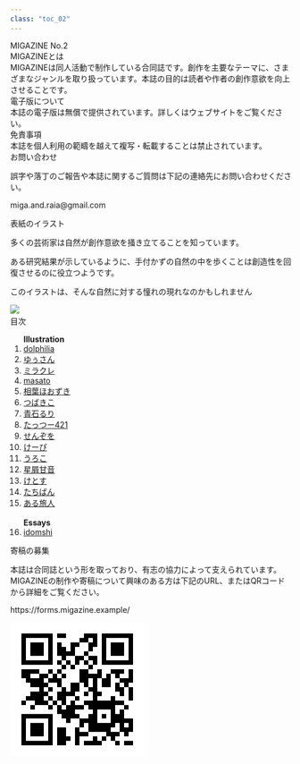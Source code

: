 ```yaml
---
class: "toc_02"
---
```


<div class="toc-wrapper">
    <div class="toc-left">
        <div class="toc-title"><div class="toc-title-text">MIGAZINE No.2</div></div>
        <div class="toc-info">
            <div class="toc-caption">MIGAZINEとは</div>
            <div class="toc-text">MIGAZINEは同人活動で制作している合同誌です。創作を主要なテーマに、さまざまなジャンルを取り扱っています。本誌の目的は読者や作者の創作意欲を向上させることです。</div>
            <div class="toc-caption">電子版について</div>
            <div class="toc-text">本誌の電子版は無償で提供されています。詳しくはウェブサイトをご覧ください。</div>
            <div class="toc-caption">免責事項</div>
            <div class="toc-text">本誌を個人利用の範疇を越えて複写・転載することは禁止されています。</div>
            <div class="toc-caption">お問い合わせ</div>
            <div class="toc-text">
                <p>誤字や落丁のご報告や本誌に関するご質問は下記の連絡先にお問い合わせください。<p>
                <p>miga.and.raia@gmail.com</p>
            </div>
        </div>
    </div>
    <div class="toc-right">
        <div class="toc-right-wrapper">
            <div class="toc-cover-illust">
                <div class="toc-title">表紙のイラスト</div>
                <div class="toc-cover-illust-wrapper">
                    <div class="toc-cover-illust-left">
                        <p>多くの芸術家は自然が創作意欲を掻き立てることを知っています。</p>
                        <p>ある研究結果が示しているように、手付かずの自然の中を歩くことは創造性を回復させるのに役立つようです。</p>
                        <p>このイラストは、そんな自然に対する憧れの現れなのかもしれません</p>
                    </div>
                    <div class="toc-cover-illust-right">
                        <img src="image/forest-girl.png" />
                    </div>
                </div>
            </div>
            <div class="toc-info">
                <div class="toc-title">目次</div>
                <ol class="toc-list">
                    <span style="font-weight:bold;">Illustration</span>
                    <li><a href="illust-dolphilia.html">dolphilia</a></li>
                    <li><a href="illust-yusan.html">ゆぅさん</a></li>
                    <li><a href="illust-mirakure.html">ミラクレ</a></li>
                    <li><a href="illust-masato.html">masato</a></li>
                    <li><a href="illust-hozuki.html">相葉ほおずき</a></li>
                    <li><a href="illust-kotsubaki.html">つばきこ</a></li>
                    <li><a href="illust-ruri.html">青石るり</a></li>
                    <li><a href="illust-tattsu.html">たっつー421</a></li>
                    <li><a href="illust-senzo.html">せんぞを</a></li>
                    <li><a href="illust-kepi.html">けーぴ</a></li>
                    <li><a href="illust-uroko.html">うろこ</a></li>
                    <li><a href="illust-amane.html">星屑甘音</a></li>
                    <li><a href="illust-ketosu.html">けとす</a></li>
                    <li><a href="illust-tachiban_a.html">たちばん</a></li>
                    <li><a href="illust-tabibito_a.html">ある旅人</a></li>
                    <br />
                    <span style="font-weight:bold;">Essays</span>
                    <li><a href="text-jquery-idomshi.html">idomshi</a>
                </ol>
            </div>
            <div class="toc-contribution">
                <div class="toc-title">寄稿の募集</div>
                <p>本誌は合同誌という形を取っており、有志の協力によって支えられています。MIGAZINEの制作や寄稿について興味のある方は下記のURL、またはQRコードから詳細をご覧ください。</p>
                <div class="toc-contribution-wrapper">
                    <div class="toc-url">
                        <p>https://forms.migazine.example/</p>
                    </div>
                    <div class="toc-qr">
                        <img src="image/QR_747040.png" />
                    </div>
                </div>
            </div>
        </div>
    </div>
</div>
